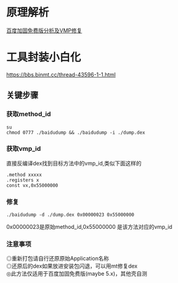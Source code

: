 
# 原理解析
[百度加固免费版分析及VMP修复](https://bbs.pediy.com/thread-257926.htm)
# 工具封装小白化
https://bbs.binmt.cc/thread-43596-1-1.html
## 关键步骤
### 获取method_id
```
su
chmod 0777 ./baidudump && ./baidudump -i ./dump.dex
```
### 获取vmp_id
直接反编译dex找到目标方法中的vmp_id,类似下面这样的
```
.method xxxxx
.registers x
const vx,0x55000000
```
### 修复
```
./baidudump -d ./dump.dex 0x00000023 0x55000000
```
0x00000023是原始method_id,0x55000000 是该方法对应的vmp_id
### 注意事项
◎重新打包请自行还原原始Application名称 \
◎还原后的dex如果放进安装包闪退，可以用mt修复dex \
◎此方法仅适用于百度加固免费版(maybe 5.x)，其他壳自测
